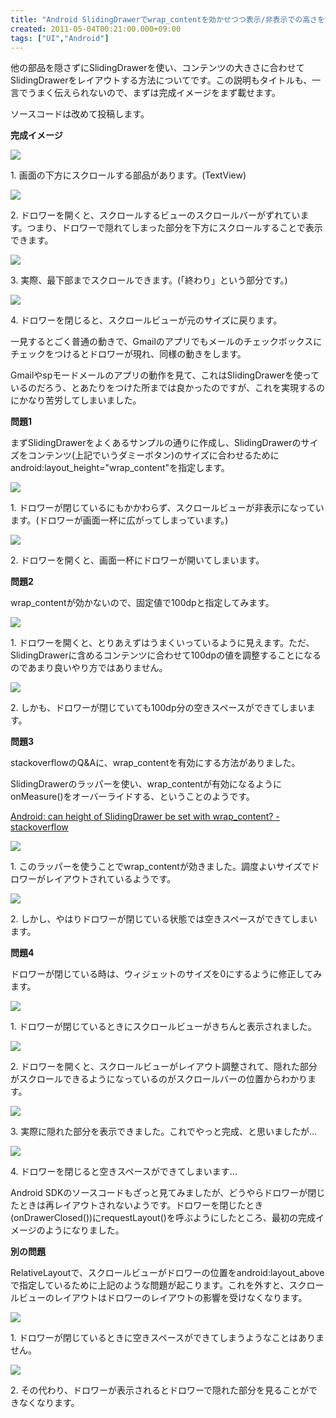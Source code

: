 ```yaml
---
title: "Android SlidingDrawerでwrap_contentを効かせつつ表示/非表示での高さを切り替える"
created: 2011-05-04T00:21:00.000+09:00
tags: ["UI","Android"]
---
```

他の部品を隠さずにSlidingDrawerを使い、コンテンツの大きさに合わせてSlidingDrawerをレイアウトする方法についてです。この説明もタイトルも、一言でうまく伝えられないので、まずは完成イメージをまず載せます。

ソースコードは改めて投稿します。

**完成イメージ**

[![](http://4.bp.blogspot.com/--9rZmcFNCFA/TcAL1iGf4sI/AAAAAAAAFn0/j1iLadVg1Fg/s200/device001.png)](http://4.bp.blogspot.com/--9rZmcFNCFA/TcAL1iGf4sI/AAAAAAAAFn0/j1iLadVg1Fg/s1600/device001.png)

1\. 画面の下方にスクロールする部品があります。(TextView)

[![](http://2.bp.blogspot.com/-z5TBkeFhgeo/TcAL6Zg22ZI/AAAAAAAAFn8/BiVKhy23eYg/s200/device002.png)](http://2.bp.blogspot.com/-z5TBkeFhgeo/TcAL6Zg22ZI/AAAAAAAAFn8/BiVKhy23eYg/s1600/device002.png)

2\. ドロワーを開くと、スクロールするビューのスクロールバーがずれています。つまり、ドロワーで隠れてしまった部分を下方にスクロールすることで表示できます。

[![](http://4.bp.blogspot.com/-5EPROD5DO8Q/TcAL--4adRI/AAAAAAAAFoE/sVhD0mOyz58/s200/device003.png)](http://4.bp.blogspot.com/-5EPROD5DO8Q/TcAL--4adRI/AAAAAAAAFoE/sVhD0mOyz58/s1600/device003.png)

3\. 実際、最下部までスクロールできます。(「終わり」という部分です。)

[![](http://4.bp.blogspot.com/-p3wzIcnK38U/TcAME8DOc7I/AAAAAAAAFoM/R8t-Z3X17ro/s200/device004.png)](http://4.bp.blogspot.com/-p3wzIcnK38U/TcAME8DOc7I/AAAAAAAAFoM/R8t-Z3X17ro/s1600/device004.png)

4\. ドロワーを閉じると、スクロールビューが元のサイズに戻ります。

一見するとごく普通の動きで、Gmailのアプリでもメールのチェックボックスにチェックをつけるとドロワーが現れ、同様の動きをします。

Gmailやspモードメールのアプリの動作を見て、これはSlidingDrawerを使っているのだろう、とあたりをつけた所までは良かったのですが、これを実現するのにかなり苦労してしまいました。

**問題1**

まずSlidingDrawerをよくあるサンプルの通りに作成し、SlidingDrawerのサイズをコンテンツ(上記でいうダミーボタン)のサイズに合わせるためにandroid:layout\_height="wrap\_content"を指定します。

[![](http://4.bp.blogspot.com/-ILG8xoMtOlA/TcANeG0FHAI/AAAAAAAAFoU/2EejIYiJwTE/s200/device005_1.png)](http://4.bp.blogspot.com/-ILG8xoMtOlA/TcANeG0FHAI/AAAAAAAAFoU/2EejIYiJwTE/s1600/device005_1.png)

1\. ドロワーが閉じているにもかかわらず、スクロールビューが非表示になっています。(ドロワーが画面一杯に広がってしまっています。)

[![](http://1.bp.blogspot.com/-x_8MMGDj880/TcANeUcty-I/AAAAAAAAFoc/ENqjj-7t7dY/s200/device006_1.png)](http://1.bp.blogspot.com/-x_8MMGDj880/TcANeUcty-I/AAAAAAAAFoc/ENqjj-7t7dY/s1600/device006_1.png)

2\. ドロワーを開くと、画面一杯にドロワーが開いてしまいます。

**問題2**

wrap\_contentが効かないので、固定値で100dpと指定してみます。

[![](http://2.bp.blogspot.com/-fN4MV1rAaqg/TcANeh5ldkI/AAAAAAAAFos/rvG4Yf6Pumc/s200/device008_2.png)](http://2.bp.blogspot.com/-fN4MV1rAaqg/TcANeh5ldkI/AAAAAAAAFos/rvG4Yf6Pumc/s1600/device008_2.png)

1\. ドロワーを開くと、とりあえずはうまくいっているように見えます。ただ、SlidingDrawerに含めるコンテンツに合わせて100dpの値を調整することになるのであまり良いやり方ではありません。

[![](http://2.bp.blogspot.com/-Kn52GNzQsyQ/TcANesBdg-I/AAAAAAAAFok/bqNqdW3jfuQ/s200/device007_2.png)](http://2.bp.blogspot.com/-Kn52GNzQsyQ/TcANesBdg-I/AAAAAAAAFok/bqNqdW3jfuQ/s1600/device007_2.png)

2\. しかも、ドロワーが閉じていても100dp分の空きスペースができてしまいます。

**問題3**

stackoverflowのQ&Aに、wrap\_contentを有効にする方法がありました。

SlidingDrawerのラッパーを使い、wrap\_contentが有効になるようにonMeasure()をオーバーライドする、ということのようです。

[Android: can height of SlidingDrawer be set with wrap\_content? - stackoverflow](http://stackoverflow.com/questions/3654492/android-can-height-of-slidingdrawer-be-set-with-wrap-content/4265553#4265553)

[![](http://3.bp.blogspot.com/-oIfbZBml_jE/TcANyiyGtBI/AAAAAAAAFo8/1tpBEZbRZwY/s200/device010_3.png)](http://3.bp.blogspot.com/-oIfbZBml_jE/TcANyiyGtBI/AAAAAAAAFo8/1tpBEZbRZwY/s1600/device010_3.png)

1\. このラッパーを使うことでwrap\_contentが効きました。調度よいサイズでドロワーがレイアウトされているようです。

[![](http://4.bp.blogspot.com/-S7whH5kNJl4/TcANe3uSjqI/AAAAAAAAFo0/2AbRIgIvpkk/s200/device009_3.png)](http://4.bp.blogspot.com/-S7whH5kNJl4/TcANe3uSjqI/AAAAAAAAFo0/2AbRIgIvpkk/s1600/device009_3.png)

2\. しかし、やはりドロワーが閉じている状態では空きスペースができてしまいます。

**問題4**

ドロワーが閉じている時は、ウィジェットのサイズを0にするように修正してみます。

[![](http://2.bp.blogspot.com/-Fj85ocjvHrw/TcANy144NKI/AAAAAAAAFpE/BcZdjuZmzcY/s200/device011_4.png)](http://2.bp.blogspot.com/-Fj85ocjvHrw/TcANy144NKI/AAAAAAAAFpE/BcZdjuZmzcY/s1600/device011_4.png)

1\. ドロワーが閉じているときにスクロールビューがきちんと表示されました。

[![](http://1.bp.blogspot.com/-X0W9aj4PhgM/TcANzHryWxI/AAAAAAAAFpM/S-Wwpws1tAM/s200/device012_4.png)](http://1.bp.blogspot.com/-X0W9aj4PhgM/TcANzHryWxI/AAAAAAAAFpM/S-Wwpws1tAM/s1600/device012_4.png)

2\. ドロワーを開くと、スクロールビューがレイアウト調整されて、隠れた部分がスクロールできるようになっているのがスクロールバーの位置からわかります。

[![](http://2.bp.blogspot.com/-1QRoN0YNCyk/TcANzDNr3UI/AAAAAAAAFpU/4GGf6Dr4Ezk/s200/device013_4.png)](http://2.bp.blogspot.com/-1QRoN0YNCyk/TcANzDNr3UI/AAAAAAAAFpU/4GGf6Dr4Ezk/s1600/device013_4.png)

3\. 実際に隠れた部分を表示できました。これでやっと完成、と思いましたが…

[![](http://2.bp.blogspot.com/-Xcyo6eIZzdY/TcANzVO2X4I/AAAAAAAAFpc/VgBihhmbjXU/s200/device014_4.png)](http://2.bp.blogspot.com/-Xcyo6eIZzdY/TcANzVO2X4I/AAAAAAAAFpc/VgBihhmbjXU/s1600/device014_4.png)

4\. ドロワーを閉じると空きスペースができてしまいます…

Android SDKのソースコードもざっと見てみましたが、どうやらドロワーが閉じたときは再レイアウトされないようです。ドロワーを閉じたとき(onDrawerClosed())にrequestLayout()を呼ぶようにしたところ、最初の完成イメージのようになりました。

**別の問題**

RelativeLayoutで、スクロールビューがドロワーの位置をandroid:layout\_aboveで指定しているために上記のような問題が起こります。これを外すと、スクロールビューのレイアウトはドロワーのレイアウトの影響を受けなくなります。

[![](http://2.bp.blogspot.com/-9goK7nZqtkU/TcAN_Q2OVWI/AAAAAAAAFpk/oXvWYK2NpVU/s200/device015_5.png)](http://2.bp.blogspot.com/-9goK7nZqtkU/TcAN_Q2OVWI/AAAAAAAAFpk/oXvWYK2NpVU/s1600/device015_5.png)

1\. ドロワーが閉じているときに空きスペースができてしまうようなことはありません。

[![](http://3.bp.blogspot.com/-ZVrpZm34pcU/TcAN_hxi3_I/AAAAAAAAFps/3xDIJjGp9ck/s200/device016_5.png)](http://3.bp.blogspot.com/-ZVrpZm34pcU/TcAN_hxi3_I/AAAAAAAAFps/3xDIJjGp9ck/s1600/device016_5.png)

2\. その代わり、ドロワーが表示されるとドロワーで隠れた部分を見ることができなくなります。
